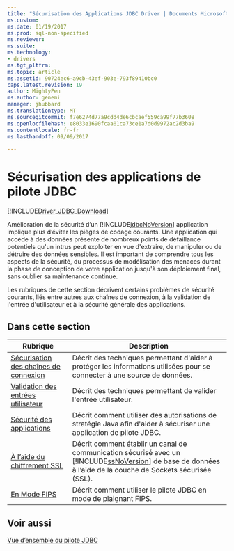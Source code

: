```yaml
---
title: "Sécurisation des Applications JDBC Driver | Documents Microsoft"
ms.custom: 
ms.date: 01/19/2017
ms.prod: sql-non-specified
ms.reviewer: 
ms.suite: 
ms.technology:
- drivers
ms.tgt_pltfrm: 
ms.topic: article
ms.assetid: 90724ec6-a9cb-43ef-903e-793f89410bc0
caps.latest.revision: 19
author: MightyPen
ms.author: genemi
manager: jhubbard
ms.translationtype: MT
ms.sourcegitcommit: f7e6274d77a9cdd4de6cbcaef559ca99f77b3608
ms.openlocfilehash: e8033e1690fcaa01ca73ce1a7d0d9972ac2d3ba9
ms.contentlocale: fr-fr
ms.lasthandoff: 09/09/2017

---
```

# <a name="securing-jdbc-driver-applications"></a>Sécurisation des applications de pilote JDBC
[!INCLUDE[Driver_JDBC_Download](../../includes/driver_jdbc_download.md)]

  Amélioration de la sécurité d’un [!INCLUDE[jdbcNoVersion](../../includes/jdbcnoversion_md.md)] application implique plus d’éviter les pièges de codage courants. Une application qui accède à des données présente de nombreux points de défaillance potentiels qu'un intrus peut exploiter en vue d'extraire, de manipuler ou de détruire des données sensibles. Il est important de comprendre tous les aspects de la sécurité, du processus de modélisation des menaces durant la phase de conception de votre application jusqu'à son déploiement final, sans oublier sa maintenance continue.  
  
 Les rubriques de cette section décrivent certains problèmes de sécurité courants, liés entre autres aux chaînes de connexion, à la validation de l'entrée d'utilisateur et à la sécurité générale des applications.  
  
## <a name="in-this-section"></a>Dans cette section  
  
|Rubrique| Description|  
|-----------|-----------------|  
|[Sécurisation des chaînes de connexion](../../connect/jdbc/securing-connection-strings.md)|Décrit des techniques permettant d'aider à protéger les informations utilisées pour se connecter à une source de données.|  
|[Validation des entrées utilisateur](../../connect/jdbc/validating-user-input.md)|Décrit des techniques permettant de valider l'entrée utilisateur.|  
|[Sécurité des applications](../../connect/jdbc/application-security.md)|Décrit comment utiliser des autorisations de stratégie Java afin d'aider à sécuriser une application de pilote JDBC.|  
|[À l’aide du chiffrement SSL](../../connect/jdbc/using-ssl-encryption.md)|Décrit comment établir un canal de communication sécurisé avec un [!INCLUDE[ssNoVersion](../../includes/ssnoversion_md.md)] de base de données à l’aide de la couche de Sockets sécurisée (SSL).|  
|[En Mode FIPS](../../connect/jdbc/fips-mode.md)|Décrit comment utiliser le pilote JDBC en mode de plaignant FIPS.| 
  
## <a name="see-also"></a>Voir aussi  
 [Vue d’ensemble du pilote JDBC](../../connect/jdbc/overview-of-the-jdbc-driver.md)  
  
  
